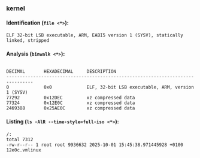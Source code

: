 ### kernel
#### Identification (`file <*>`):
```
ELF 32-bit LSB executable, ARM, EABI5 version 1 (SYSV), statically linked, stripped
```
#### Analysis (`binwalk <*>`):
```

DECIMAL       HEXADECIMAL     DESCRIPTION
--------------------------------------------------------------------------------
0             0x0             ELF, 32-bit LSB executable, ARM, version 1 (SYSV)
77292         0x12DEC         xz compressed data
77324         0x12E0C         xz compressed data
2469388       0x25AE0C        xz compressed data
```
#### Listing (`ls -AlR --time-style=full-iso <*>`):
```
/:
total 7312
-rw-r--r-- 1 root root 9936632 2025-10-01 15:45:38.971445928 +0100 12e0c.vmlinux
```

